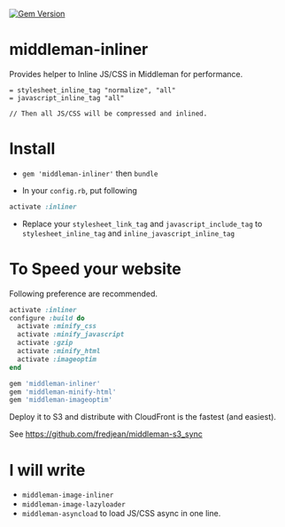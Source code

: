 [![Gem Version](https://badge.fury.io/rb/middleman-inliner.svg)](http://badge.fury.io/rb/middleman-inliner)

middleman-inliner
=================

Provides helper to Inline JS/CSS in Middleman for performance.


```slim
= stylesheet_inline_tag "normalize", "all"
= javascript_inline_tag "all"

// Then all JS/CSS will be compressed and inlined.
```

Install
=======

- `gem 'middleman-inliner'` then `bundle`

- In your `config.rb`, put following

```ruby
activate :inliner
```

- Replace your `stylesheet_link_tag` and `javascript_include_tag` to `stylesheet_inline_tag` and `inline_javascript_inline_tag`

To Speed your website
=====================

Following preference are recommended.

```ruby
activate :inliner
configure :build do
  activate :minify_css
  activate :minify_javascript
  activate :gzip
  activate :minify_html
  activate :imageoptim
end
```

```ruby
gem 'middleman-inliner'
gem 'middleman-minify-html'
gem 'middleman-imageoptim'
```

Deploy it to S3 and distribute with CloudFront is the fastest (and easiest).

See https://github.com/fredjean/middleman-s3_sync

I will write
==========

-  `middleman-image-inliner`
-  `middleman-image-lazyloader`
-  `middleman-asyncload` to load JS/CSS async in one line.
